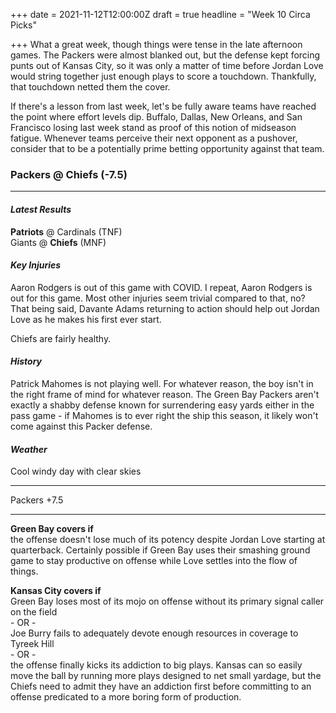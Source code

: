 +++
date = 2021-11-12T12:00:00Z
draft = true
headline = "Week 10 Circa Picks"

+++
What a great week, though things were tense in the late afternoon games. The Packers were almost blanked out, but the defense kept forcing punts out of Kansas City, so it was only a matter of time before Jordan Love would string together just enough plays to score a touchdown. Thankfully, that touchdown netted them the cover.

If there's a lesson from last week, let's be fully aware teams have reached the point where effort levels dip. Buffalo, Dallas, New Orleans, and San Francisco losing last week stand as proof of this notion of midseason fatigue. Whenever teams perceive their next opponent as a pushover, consider that to be a potentially prime betting opportunity against that team.

### Packers @ Chiefs (-7.5)

***

#### _Latest Results_

**Patriots** @ Cardinals (TNF)  
Giants @ **Chiefs** (MNF)

#### _Key Injuries_

Aaron Rodgers is out of this game with COVID. I repeat, Aaron Rodgers is out for this game. Most other injuries seem trivial compared to that, no? That being said, Davante Adams returning to action should help out Jordan Love as he makes his first ever start.

Chiefs are fairly healthy.

#### _History_

Patrick Mahomes is not playing well. For whatever reason, the boy isn't in the right frame of mind for whatever reason. The Green Bay Packers aren't exactly a shabby defense known for surrendering easy yards either in the pass game - if Mahomes is to ever right the ship this season, it likely won't come against this Packer defense.

#### _Weather_

Cool windy day with clear skies

***

Packers +7.5

***

**Green Bay covers if**  
the offense doesn't lose much of its potency despite Jordan Love starting at quarterback. Certainly possible if Green Bay uses their smashing ground game to stay productive on offense while Love settles into the flow of things.

**Kansas City covers if**  
Green Bay loses most of its mojo on offense without its primary signal caller on the field  
\- OR -  
Joe Burry fails to adequately devote enough resources in coverage to Tyreek Hill  
\- OR -  
the offense finally kicks its addiction to big plays. Kansas can so easily move the ball by running more plays designed to net small yardage, but the Chiefs need to admit they have an addiction first before committing to an offense predicated to a more boring form of production.